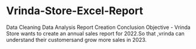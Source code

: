 # Vrinda-Store-Excel-Report
Data Cleaning
Data Analysis
Report Creation
Conclusion
Objective - Vrinda Store wants to create an annual sales report for 2022.So that ,vrinda can understand their customersand grow more sales in 2023.
